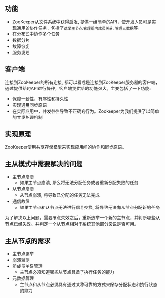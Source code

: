 ## 功能

- ZooKeeper从文件系统中获得启发, 提供一组简单的API，使开发人员可是实现通用的协作任务，包括了`选举主节点`,`管理组内成员关系`, `管理元数据`等。
- 在分布式中协作多个任务
- 数据分片
- 故障恢复
- 服务发现

## 客户端

连接到ZooKeeper的所有连接, 都可以看成是连接到ZooKeeper服务器的客户端，通过提供给的API进行操作。客户端提供给的功能强大，主要包括了一下功能:

- 保障一致性，有序性和持久性
- 实现通用同步原语
- 在实际应用中，并发往往导致不正确的行为。Zookeeper为我们提供了以简单的并发处理机制

## 实现原理

ZooKeeper使用共享存储模型来实现应用间的协作和同步原语。

## 主从模式中需要解决的问题

- 主节点崩溃
  - 如果主节点崩溃, 那么将无法分配任务或者重新分配失败的任务
- 从节点崩溃
  - 从节点崩溃, 将导致已分配的任务无法完成
- 通信故障
  - 如果主节点和从节点无法进行信息交换, 将导致无法向从节点分配新的任务

为了解决以上问题，需要节点失效之后，重新选举一个新的主节点，并判断哪些从节点已经失效。并判定一个从节点相对于系统其他部分来说是否可用。

## 主从节点的需求

- 主节点选举
- 崩溃监测
- 组成员关系管理
  - 主节点必须知道哪些从节点具备了执行任务的能力
- 元数据管理
  - 主节点和从节点必须具有通过某种可靠的方式来保存分配状态和执行状态的能力

